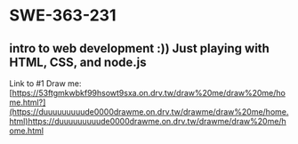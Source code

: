 # SWE-363-231
intro to web development
:))
Just playing with HTML, CSS, and node.js
----

Link to #1 Draw me: [https://53ftgmkwbkf99hsowt9sxa.on.drv.tw/draw%20me/draw%20me/home.html?](https://duuuuuuuuude0000drawme.on.drv.tw/drawme/draw%20me/home.html)https://duuuuuuuuude0000drawme.on.drv.tw/drawme/draw%20me/home.html
